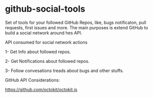 # github-social-tools

Set of tools for your followed GitHub Repos, like, bugs notificaton, pull requests, first issues and more.
The main purposes is extend GitHub to build a social network around hes API.

API consumed for social network actions

1- Get Info about followed repos.

2- Get Notifications about followed repos.

3- Follow convesations treads about bugs and other stuffs.

GitHub API Considerations:
 
https://github.com/octokit/octokit.js

